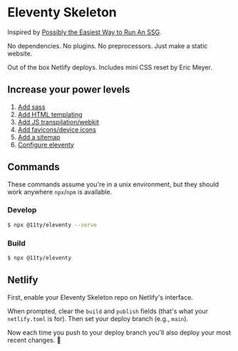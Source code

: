 # Eleventy Skeleton

Inspired by [Possibly the Easiest Way to Run An SSG](https://css-tricks.com/possibly-the-easiest-way-to-run-an-ssg/).

No dependencies. No plugins. No preprocessors. Just make a static website.

Out of the box Netlify deploys. Includes mini CSS reset by Eric Meyer.

## Increase your power levels

1. [Add sass](https://egghead.io/lessons/11ty-add-sass-compiling-and-watch-for-changes-in-eleventy-11ty)
2. [Add HTML templating](https://www.11ty.dev/docs/languages/)
3. [Add JS transpilation/webkit](https://statickit.com/guides/eleventy-webpack)
4. [Add favicons/device icons](https://www.favicon-generator.org/)
5. [Add a sitemap](https://developers.google.com/search/docs/advanced/sitemaps/build-sitemap)
6. [Configure eleventy](https://www.11ty.dev/docs/watch-serve/)

## Commands

These commands assume you're in a unix environment, but they should work anywhere `npx`/`npm` is available.

### Develop

```sh
$ npx @11ty/eleventy --serve
```

### Build

```bash
$ npx @11ty/eleventy
```

## Netlify

First, enable your Eleventy Skeleton repo on Netlify's interface.

When prompted, clear the `build` and `publish` fields (that's what your `netlify.toml` is for). Then set your deploy branch (e.g., `main`).

Now each time you push to your deploy branch you'll also deploy your most recent changes. 🎉
